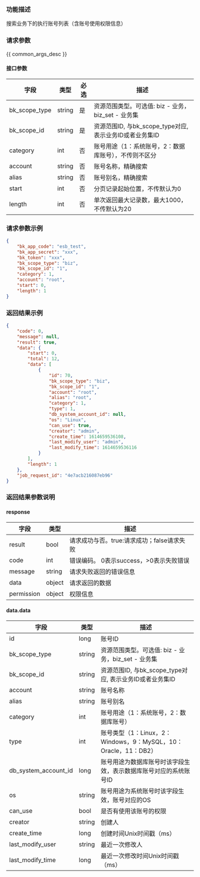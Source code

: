 ### 功能描述

搜索业务下的执行账号列表（含账号使用权限信息）

### 请求参数

{{ common_args_desc }}

#### 接口参数

| 字段           |  类型      | 必选    |  描述      |
|---------------|------------|--------|------------|
| bk_scope_type | string     | 是     | 资源范围类型。可选值: biz - 业务，biz_set - 业务集 |
| bk_scope_id   | string     | 是     | 资源范围ID, 与bk_scope_type对应, 表示业务ID或者业务集ID |
| category      |  int       | 否     | 账号用途（1：系统账号，2：数据库账号），不传则不区分 |
| account       | string     | 否     | 账号名称，精确搜索 |
| alias         | string     | 否     | 账号别名，精确搜索 |
| start         |  int       | 否     | 分页记录起始位置，不传默认为0 |
| length        |  int       | 否     | 单次返回最大记录数，最大1000，不传默认为20 |

### 请求参数示例

```json
{
    "bk_app_code": "esb_test",
    "bk_app_secret": "xxx",
    "bk_token": "xxx",
    "bk_scope_type": "biz",
    "bk_scope_id": "1",
    "category": 1,
    "account": "root",
    "start": 0,
    "length": 1
}
```

### 返回结果示例

```json
{
    "code": 0,
    "message": null,
    "result": true,
    "data": {
        "start": 0,
        "total": 12,
        "data": [
            {
                "id": 70,
                "bk_scope_type": "biz",
                "bk_scope_id": "1",
                "account": "root",
                "alias": "root",
                "category": 1,
                "type": 1,
                "db_system_account_id": null,
                "os": "Linux",
                "can_use": true,
                "creator": "admin",
                "create_time": 1614659536108,
                "last_modify_user": "admin",
                "last_modify_time": 1614659536116
            }
        ],
        "length": 1
    },
    "job_request_id": "4e7acb216087eb96"
}
```

### 返回结果参数说明

#### response
| 字段          | 类型      | 描述      |
|--------------|-----------|-----------|
| result       | bool   | 请求成功与否。true:请求成功；false请求失败 |
| code         | int    | 错误编码。 0表示success，>0表示失败错误 |
| message      | string | 请求失败返回的错误信息|
| data         | object | 请求返回的数据|
| permission   | object | 权限信息|


#### data.data

| 字段                   | 类型       | 描述      |
|-----------------------|-----------|-----------|
| id                    | long      | 账号ID |
| bk_scope_type         | string    | 资源范围类型。可选值: biz - 业务，biz_set - 业务集 |
| bk_scope_id           | string    | 资源范围ID, 与bk_scope_type对应, 表示业务ID或者业务集ID |
| account               | string    | 账号名称 |
| alias                 | string    | 账号别名 |
| category              | int       | 账号用途（1：系统账号，2：数据库账号） |
| type                  | int       | 账号类型（1：Linux，2：Windows，9：MySQL，10：Oracle，11：DB2）|
| db_system_account_id  | long      | 账号用途为数据库账号时该字段生效，表示数据库账号对应的系统账号ID |
| os                    | string    | 账号用途为系统账号时该字段生效，账号对应的OS |
| can_use               | bool      | 是否有使用该账号的权限  |
| creator               | string    | 创建人 |
| create_time           | long      | 创建时间Unix时间戳（ms） |
| last_modify_user      | string    | 最近一次修改人 |
| last_modify_time      | long      | 最近一次修改时间Unix时间戳（ms） |
